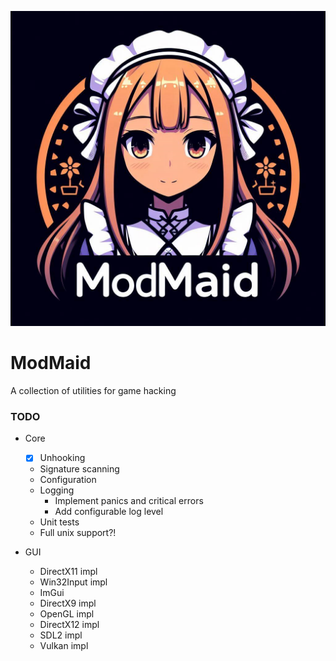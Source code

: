 <p align="center">
  <img width="1024" src=".github/splash.png" alt="Logo" />
</p>

# ModMaid
A collection of utilities for game hacking

### TODO

* Core
  * [x] Unhooking
  * Signature scanning
  * Configuration
  * Logging
    * Implement panics and critical errors
    * Add configurable log level
  * Unit tests
  * Full unix support?!

* GUI
  * DirectX11 impl
  * Win32Input impl
  * ImGui
  * DirectX9 impl
  * OpenGL impl
  * DirectX12 impl
  * SDL2 impl
  * Vulkan impl

